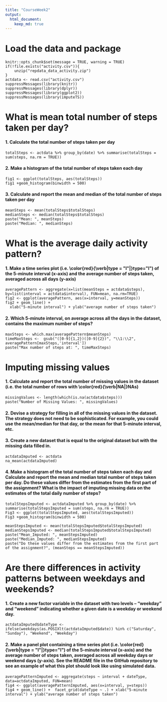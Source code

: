 ```yaml
---
title: "CourseWeek2"
output:
  html_document:
    keep_md: true
---
```


# Load the data and package
```{r load data}
knitr::opts_chunk$set(message = TRUE, warning = TRUE)
if(!file.exists("activity.csv")){
    unzip("repdata_data_activity.zip")
}
actdata <- read.csv("activity.csv")
suppressMessages(library(knitr))
suppressMessages(library(dplyr))
suppressMessages(library(ggplot2))
suppressMessages(library(imputeTS))
```

# What is mean total number of steps taken per day?

#### 1. Calculate the total number of steps taken per day
```{r total steps, echo=TRUE}
totalSteps <- actdata %>% group_by(date) %>% summarise(totalSteps = sum(steps, na.rm = TRUE))
```

#### 2. Make a histogram of the total number of steps taken each day
```{r total_histo, echo=TRUE}
fig1 <- ggplot(totalSteps, aes(totalSteps))
fig1 +geom_histogram(binwidth = 500)
```
#### 3. Calculate and report the mean and median of the total number of steps taken per day
```{r mean_median, echo=TRUE}
meanSteps <- mean(totalSteps$totalSteps)
medianSteps <- median(totalSteps$totalSteps)
paste("Mean: ", meanSteps)
paste("Median: ", medianSteps)
```
 
# What is the average daily activity pattern?
#### 1. Make a time series plot (i.e. \color{red}{\verb|type = "l"|}type="l") of the 5-minute interval (x-axis) and the average number of steps taken, averaged across all days (y-axis)
```{r average activity, echo=TRUE}
averagePattern <- aggregate(x=list(meanSteps = actdata$steps), by=list(interval = actdata$interval), FUN=mean, na.rm=TRUE)
fig2 <- ggplot(averagePattern, aes(x=interval, y=meanSteps))
fig2 + geom_line() +
  xlab("5-minute interval") + ylab("average number of steps taken")
```
#### 2. Which 5-minute interval, on average across all the days in the dataset, contains the maximum number of steps?
```{r max interval, echo=TRUE}
maxSteps <- which.max(averagePattern$meanSteps)
timeMaxSteps <-  gsub("([0-9]{1,2})([0-9]{2})", "\\1:\\2", averagePattern[maxSteps,'interval'])
paste("Max number of steps at: ", timeMaxSteps)
```

# Imputing missing values
#### 1. Calculate and report the total number of missing values in the dataset (i.e. the total number of rows with \color{red}{\verb|NA|}NAs)
```{r Missing values, echo=TRUE}
missingValues <- length(which(is.na(actdata$steps)))
paste("Number of Missing Values: ", missingValues)
```
#### 2. Devise a strategy for filling in all of the missing values in the dataset. The strategy does not need to be sophisticated. For example, you could use the mean/median for that day, or the mean for that 5-minute interval, etc.
#### 3. Create a new dataset that is equal to the original dataset but with the missing data filled in.
```{r Filling in all of the missing values, echo=TRUE, results= "hide"}
actdataImputed <- actdata
na_mean(actdataImputed)
```

#### 4. Make a histogram of the total number of steps taken each day and Calculate and report the mean and median total number of steps taken per day. Do these values differ from the estimates from the first part of the assignment? What is the impact of imputing missing data on the estimates of the total daily number of steps?
```{r histo total Number of Steps taken each day, echo=TRUE}
totalStepsImputed <- actdataImputed %>% group_by(date) %>% summarise(totalStepsImputed = sum(steps, na.rm = TRUE))
Fig3 <- ggplot(totalStepsImputed, aes(totalStepsImputed))
Fig3 +geom_histogram(binwidth = 500)

meanStepsImputed <- mean(totalStepsImputed$totalStepsImputed)
medianStepsImputed <- median(totalStepsImputed$totalStepsImputed)
paste("Mean_Imputed: ", meanStepsImputed)
paste("Median_Imputed: ", medianStepsImputed)
paste("Do these values differ from the estimates from the first part of the assignment?", (meanSteps == meanStepsImputed))
```

# Are there differences in activity patterns between weekdays and weekends?
#### 1. Create a new factor variable in the dataset with two levels – “weekday” and “weekend” indicating whether a given date is a weekday or weekend day.
```{r weekends vs weekdays, echo=TRUE}
actdataImputed$dateType <-  ifelse(weekdays(as.POSIXlt(actdataImputed$date)) %in% c("Saturday", "Sunday"), "Weekend", "Weekday")
```

#### 2. Make a panel plot containing a time series plot (i.e. \color{red}{\verb|type = "l"|}type="l") of the 5-minute interval (x-axis) and the average number of steps taken, averaged across all weekday days or weekend days (y-axis). See the README file in the GitHub repository to see an example of what this plot should look like using simulated data.
```{r time seris plot, echo=TRUE}
averagePatternImputed <- aggregate(steps ~ interval + dateType, data=actdataImputed, FUN=mean)
fig4 <- ggplot(averagePatternImputed, aes(x=interval, y=steps)) 
fig4 + geom_line() +  facet_grid(dateType ~ .) + xlab("5-minute interval") + ylab("average number of steps taken")
```

